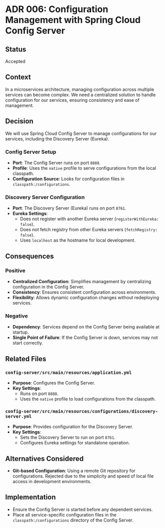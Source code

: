 # ADR 006: Configuration Management with Spring Cloud Config Server

## Status
Accepted

## Context
In a microservices architecture, managing configuration across multiple services can become complex. We need a centralized solution to handle configuration for our services, ensuring consistency and ease of management.

## Decision
We will use Spring Cloud Config Server to manage configurations for our services, including the Discovery Server (Eureka).

### Config Server Setup
- **Port**: The Config Server runs on port `8888`.
- **Profile**: Uses the `native` profile to serve configurations from the local classpath.
- **Configuration Source**: Looks for configuration files in `classpath:/configurations`.

### Discovery Server Configuration
- **Port**: The Discovery Server (Eureka) runs on port `8761`.
- **Eureka Settings**:
  - Does not register with another Eureka server (`registerWithEureka: false`).
  - Does not fetch registry from other Eureka servers (`fetchRegistry: false`).
  - Uses `localhost` as the hostname for local development.

## Consequences

### Positive
- **Centralized Configuration**: Simplifies management by centralizing configuration in the Config Server.
- **Consistency**: Ensures consistent configuration across environments.
- **Flexibility**: Allows dynamic configuration changes without redeploying services.

### Negative
- **Dependency**: Services depend on the Config Server being available at startup.
- **Single Point of Failure**: If the Config Server is down, services may not start correctly.

## Related Files

### `config-server/src/main/resources/application.yml`
- **Purpose**: Configures the Config Server.
- **Key Settings**:
  - Runs on port `8888`.
  - Uses the `native` profile to load configurations from the classpath.

### `config-server/src/main/resources/configurations/discovery-server.yml`
- **Purpose**: Provides configuration for the Discovery Server.
- **Key Settings**:
  - Sets the Discovery Server to run on port `8761`.
  - Configures Eureka settings for standalone operation.

## Alternatives Considered
- **Git-based Configuration**: Using a remote Git repository for configurations. Rejected due to the simplicity and speed of local file access in development environments.

## Implementation
- Ensure the Config Server is started before any dependent services.
- Place all service-specific configuration files in the `classpath:/configurations` directory of the Config Server.
